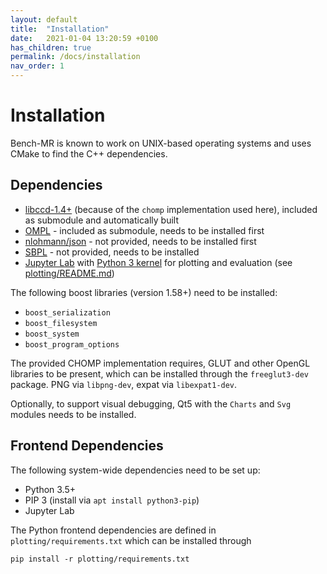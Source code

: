 ```yaml
---
layout: default
title:  "Installation"
date:   2021-01-04 13:20:59 +0100
has_children: true
permalink: /docs/installation
nav_order: 1
---
```


# Installation

Bench-MR is known to work on UNIX-based operating systems and uses CMake to find the C++ dependencies.

## Dependencies
* [libccd-1.4+](https://github.com/danfis/libccd/releases/tag/v1.4) (because of the `chomp` implementation used here), included as submodule and automatically built
* [OMPL](https://github.com/ompl/ompl) - included as submodule, needs to be installed first
* [nlohmann/json](https://github.com/nlohmann/json) - not provided, needs to be installed first
* [SBPL](https://github.com/sbpl/sbpl) - not provided, needs to be installed
* [Jupyter Lab](https://github.com/jupyterlab/jupyterlab) with [Python 3 kernel](https://ipython.readthedocs.io/en/latest/install/kernel_install.html#kernels-for-python-2-and-3) for plotting and evaluation (see [plotting/README.md](plotting/README.md))

The following boost libraries (version 1.58+) need to be installed:
* `boost_serialization`
* `boost_filesystem`
* `boost_system`
* `boost_program_options`

The provided CHOMP implementation requires, GLUT and other OpenGL libraries to be present, which can be installed through the `freeglut3-dev` package. PNG via `libpng-dev`, expat via `libexpat1-dev`.

Optionally, to support visual debugging, Qt5 with the `Charts` and `Svg` modules needs to be installed.

## Frontend Dependencies

The following system-wide dependencies need to be set up:

* Python 3.5+
* PIP 3 (install via `apt install python3-pip`)
* Jupyter Lab

The Python frontend dependencies are defined in `plotting/requirements.txt` which can be installed through
```
pip install -r plotting/requirements.txt
```
